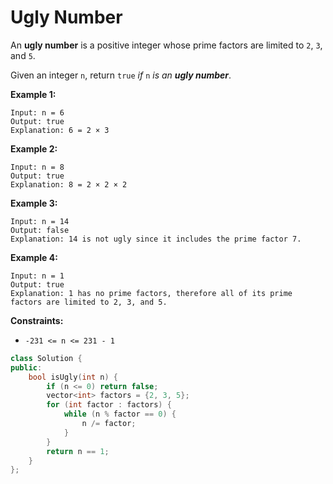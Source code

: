 # Ugly Number

An **ugly number** is a positive integer whose prime factors are limited to `2`, `3`, and `5`.

Given an integer `n`, return `true` *if* `n` *is an **ugly number***.

 

**Example 1:**

```
Input: n = 6
Output: true
Explanation: 6 = 2 × 3
```

**Example 2:**

```
Input: n = 8
Output: true
Explanation: 8 = 2 × 2 × 2
```

**Example 3:**

```
Input: n = 14
Output: false
Explanation: 14 is not ugly since it includes the prime factor 7.
```

**Example 4:**

```
Input: n = 1
Output: true
Explanation: 1 has no prime factors, therefore all of its prime factors are limited to 2, 3, and 5.
```

 

**Constraints:**

- `-231 <= n <= 231 - 1`

```c++
class Solution {
public:
    bool isUgly(int n) {
        if (n <= 0) return false;
        vector<int> factors = {2, 3, 5};
        for (int factor : factors) {
            while (n % factor == 0) {
                n /= factor;
            }
        }
        return n == 1;
    }
};
```

